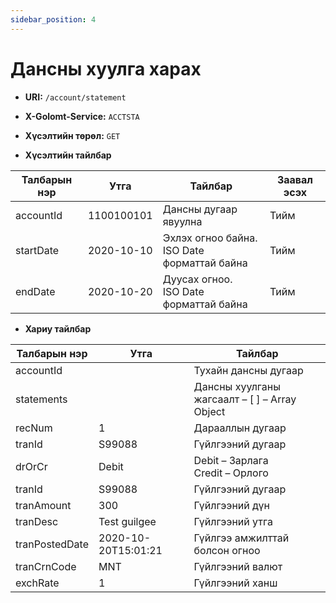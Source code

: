 ```yaml
---
sidebar_position: 4
---
```


# Дансны хуулга харах

- **URI:** `/account/statement`

- **X-Golomt-Service:** `ACCTSTA`

- **Хүсэлтийн төрөл:** `GET`

- **Хүсэлтийн тайлбар**

| Талбарын нэр                                 | Утга   |  Тайлбар | Заавал эсэх |
|------------------------------------------|-----------|--------------|-----------|
| accountId                                  | 1100100101      | Дансны дугаар явуулна | Тийм |
| startDate                                 | 2020-10-10    |Эхлэх огноо байна.<br/> ISO Date форматтай байна | Тийм |
| endDate                                 | 	2020-10-20      |Дуусах огноо.<br/> ISO Date форматтай байна| Тийм |


- **Хариу тайлбар**


| Талбарын нэр                                 | Утга   |  Тайлбар | 
|------------------------------------------|-----------|--------------|
| accountId	                                |        | 	Тухайн дансны дугаар      | 
| statements		                    |      | Дансны хуулганы жагсаалт – [ ] – Array Object | 
| recNum                                 |   1     | Дарааллын дугаар| 
| tranId                          | S99088 |  Гүйлгээний дугаар | 
| drOrCr                               |   Debit	     | Debit – Зарлага <br/> Credit – Орлого   |
| tranId                          | S99088 |  Гүйлгээний дугаар | 
| tranAmount                          |300  |  Гүйлгээний дүн | 
| tranDesc                          | Test guilgee |  Гүйлгээний утга | 
| tranPostedDate                          | 2020-10-20T15:01:21 |  Гүйлгээ амжилттай болсон огноо | 
| tranCrnCode                          | MNT|  Гүйлгээний валют| 
| exchRate                         | 1|  Гүйлгээний ханш| 
		
		
		
		
		